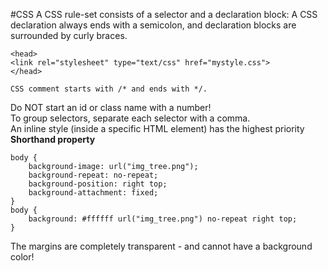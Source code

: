 #CSS
A CSS rule-set consists of a selector and a declaration block:
A CSS declaration always ends with a semicolon, and declaration blocks are surrounded by curly braces.
```
<head>
<link rel="stylesheet" type="text/css" href="mystyle.css">
</head>

CSS comment starts with /* and ends with */.
```
Do NOT start an id or class name with a number!  
To group selectors, separate each selector with a comma.  
An inline style (inside a specific HTML element) has the highest priority  
**Shorthand property**
```
body {
    background-image: url("img_tree.png");
    background-repeat: no-repeat;
    background-position: right top;
    background-attachment: fixed;
}
body {
    background: #ffffff url("img_tree.png") no-repeat right top;
}
```
The margins are completely transparent - and cannot have a background color!  
